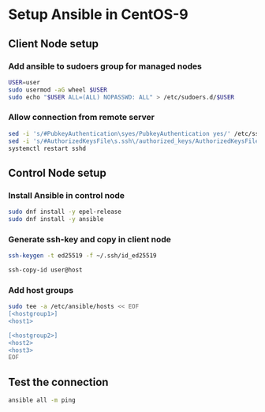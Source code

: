 # Setup Ansible in CentOS-9

## Client Node setup

### Add ansible to sudoers group for managed nodes

```bash
USER=user
sudo usermod -aG wheel $USER 
sudo echo "$USER ALL=(ALL) NOPASSWD: ALL" > /etc/sudoers.d/$USER
```

### Allow connection from remote server

```bash
sed -i 's/#PubkeyAuthentication\syes/PubkeyAuthentication yes/' /etc/ssh/sshd_config
sed -i 's/#AuthorizedKeysFile\s.ssh\/authorized_keys/AuthorizedKeysFile .ssh\/authorized_keys/' /etc/ssh/sshd_config
systemctl restart sshd
```

## Control Node setup

### Install Ansible in control node

```bash
sudo dnf install -y epel-release
sudo dnf install -y ansible
```

### Generate ssh-key and copy in client node

```bash
ssh-keygen -t ed25519 -f ~/.ssh/id_ed25519
```

```bash
ssh-copy-id user@host
```

### Add host groups

```bash
sudo tee -a /etc/ansible/hosts << EOF
[<hostgroup1>]
<host1>

[<hostgroup2>]
<host2>
<host3>
EOF
```

## Test the connection

```bash
ansible all -m ping
```

